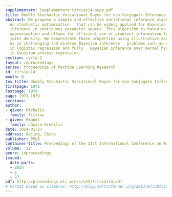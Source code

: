 ```yaml
---
supplementary: Supplementary:titsias14-supp.pdf
title: Doubly Stochastic Variational Bayes for non-Conjugate Inference
abstract: We propose a simple and effective variational inference algorithm based
  on stochastic optimisation   that can be widely applied for Bayesian non-conjugate
  inference in continuous parameter spaces. This algorithm is based on stochastic
  approximation and allows for efficient use of gradient information from the model
  joint density. We demonstrate these properties using illustrative examples as well
  as in challenging and diverse Bayesian inference   problems such as variable selection
  in logistic regression and fully   Bayesian inference over kernel hyperparameters
  in Gaussian process regression.
section: cycle-2
layout: inproceedings
series: Proceedings of Machine Learning Research
id: titsias14
month: 0
tex_title: Doubly Stochastic Variational Bayes for non-Conjugate Inference
firstpage: 1971
lastpage: 1979
page: 1971-1979
sections: 
author:
- given: Michalis
  family: Titsias
- given: Miguel
  family: Lázaro-Gredilla
date: 2014-01-27
address: Bejing, China
publisher: PMLR
container-title: Proceedings of the 31st International Conference on Machine Learning
volume: '32'
genre: inproceedings
issued:
  date-parts:
  - 2014
  - 1
  - 27
pdf: http://proceedings.mlr.press/v32/titsias14.pdf
# Format based on citeproc: http://blog.martinfenner.org/2013/07/30/citeproc-yaml-for-bibliographies/
---
```

